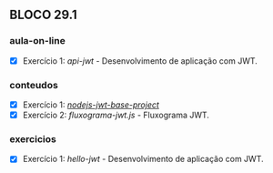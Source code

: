 ## BLOCO 29.1
### aula-on-line
- [x] Exercício 1: _api-jwt_ - Desenvolvimento de aplicação com JWT.

### conteudos
- [x] Exercício 1: _[nodejs-jwt-base-project](https://github.com/tryber/nodejs-jwt-base-project)_
- [x] Exercício 2: _fluxograma-jwt.js_ - Fluxograma JWT.

### exercicios
- [x] Exercício 1: _hello-jwt_ - Desenvolvimento de aplicação com JWT.

